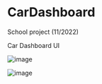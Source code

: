 # CarDashboard
School project (11/2022)

Car Dashboard UI

![image](https://user-images.githubusercontent.com/112402293/220424605-e3c944d8-459f-4dd3-bce0-759a0c8a8b63.png)

![image](https://user-images.githubusercontent.com/112402293/220424964-67e1caaa-ec33-4e6a-add4-74e0660a2db6.png)
